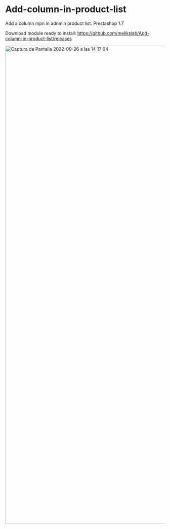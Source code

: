 # Add-column-in-product-list

Add a column mpn in adnmin product list. Prestashop 1.7

Download module ready to install: https://github.com/melikslab/Add-column-in-product-list/releases

<img width="1510" alt="Captura de Pantalla 2022-09-26 a las 14 17 04" src="https://user-images.githubusercontent.com/44033613/192274484-1572d95e-eac5-416e-996f-cd49a5d0808b.png">
